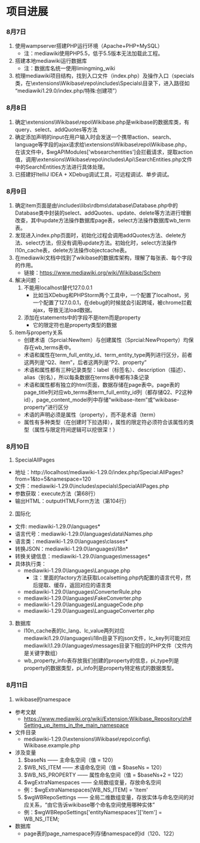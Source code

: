 # 项目进展

### 8月7日
1. 使用wampserver搭建PHP运行环境（Apache+PHP+MySQL）
   - 注：mediawiki使用PHP5.5，低于5.5版本无法加载此工程。
2. 搭建本地mediawiki运行数据库
   - 注：数据库名统一使用limingming_wiki
3. 梳理mediawiki项目结构，找到入口文件（index.php）及操作入口（specials类，在\extensions\Wikibase\repo\includes\Specials\目录下，进入路径如 “mediawiki1.29.0/index.php/特殊:创建项”）

### 8月8日
1. 确定\extensions\Wikibase\repo\Wikibase.php是wikibase的数据库类，有query、select、addQuotes等方法
2. 确定添加声明的input在用户输入时会发送一个携带action、search、language等字段的ajax请求给\extensions\Wikibase\repo\Wikibase.php，在该文件中，$wgAPIModules['wbsearchentities']会拦截请求，提取action值，调用\extensions\Wikibase\repo\includes\Api\SearchEntities.php文件中的SearchEntities方法进行具体处理。
3. 已搭建好ItelliJ IDEA + XDebug调试工具，可远程调试、单步调试。

### 8月9日
1. 确定item页面是由\includes\libs\rdbms\database\Database.php中的Database类中封装的select、addQuotes、update、delete等方法进行增删改查，其中update方法操作数据库page表，select方法操作数据库wb_term表。
2. 发现进入index.php页面时，初始化过程会调用addQuotes方法、delete方法、select方法，但没有调用update方法。初始化时，select方法操作l10n_cache表，delete方法操作objectcache表。
3. 在mediawiki文档中找到了wikibase的数据库架构，理解了每张表、每个字段的作用。
    - 链接：https://www.mediawiki.org/wiki/Wikibase/Schem
4. 解决问题：
    1. 不能用localhost替代127.0.0.1
        - 比如当XDebug和PHPStorm两个工具中，一个配置了localhost，另一个配置了127.0.0.1，在debug的时候就会引起跨域，被chrome拦截ajax，导致无法load数据。
    2. 添加在statements中的字段不是item而是property
        - 它的限定符也是property类型的数据
5. item与property关系
    - 创建术语（Sprcial:NewItem）与创建属性（Sprcial:NewProperty）均保存在wb_terms表中。
    - 术语和属性在term_full_entity_id、term_entity_type两列进行区分，前者这两列是“Q2、item”，后者这两列是“P2、property”
    - 术语和属性都有三种记录类型：label（标签名）、description（描述）、alias（别名），所以每条数据在terms表中都有3条记录
    - 术语和属性都有独立的html页面，数据存储在page表中。page表的page_title列对应wb_terms表term_full_entity_id列（都存储Q2、P2这种id），page_content_model列中存储“wikibase-item”或“wikibase-property”进行区分
    - 术语的声明必须是属性（property），而不是术语（term）
    - 属性有多种类型（在创建时下拉选择），属性的限定符必须符合该属性的类型（属性与限定符间逻辑可以挖很深！）

### 8月10日
1. SpecialAllPages
  - 地址：http://localhost/mediawiki-1.29.0/index.php/Special:AllPages?from=1&to=5&namespace=120
  - 文件：mediawiki-1.29.0\includes\specials\SpecialAllPages.php
  - 参数获取：execute方法（第68行）
  - 输出HTML：outputHTMLForm方法（第104行）
2. 国际化
  - 文件: mediawiki-1.29.0\languages\*
  - 语言代号：mediawiki-1.29.0\languages\data\Names.php
  - 语言类：mediawiki-1.29.0\languages\classes\*
  - 转换JSON：mediawiki-1.29.0\languages\i18n\*
  - 转换关键信息：mediawiki-1.29.0\languages\messages\*
  - 具体执行类：
    - mediawiki-1.29.0\languages\Language.php
       - 注：里面的factory方法获取Localsetting.php内配置的语言代号，然后提取、缓存，返回对应的语言类
    - mediawiki-1.29.0\languages\ConverterRule.php
    - mediawiki-1.29.0\languages\FakeConverter.php
    - mediawiki-1.29.0\languages\LanguageCode.php
    - mediawiki-1.29.0\languages\LanguageConverter.php

3. 数据库
   -  l10n_cache表的lc_lang、lc_value两列对应mediawiki1.29.0\languages\i18n目录下的json文件，lc_key列可能对应mediawiki\1.29.0\languages\messages目录下相应的PHP文件（文件内是关键字数组）
   -  wb_property_info表存放我们创建的property的信息，pi_type列是property的数据类型，pi_info列是property特定格式的数据类型。

### 8月11日
1. wikibase的namespace
  - 参考文献
    - https://www.mediawiki.org/wiki/Extension:Wikibase_Repository/zh#Setting_up_items_in_the_main_namespace
  - 文件目录
    - mediawiki-1.29.0\extensions\Wikibase\repo\config\ Wikibase.example.php
  - 涉及变量
    1. $baseNs —— 主命名空间（值 = 120）
    2. \$WB_NS_ITEM —— 术语命名空间（值 = $baseNs = 120）
    3. \$WB_NS_PROPERTY —— 属性命名空间（值 = $baseNs+2 = 122）
    4. $wgExtraNamespaces —— 全局数组变量，存放命名空间
      - 例：$wgExtraNamespaces[WB_NS_ITEM] = 'Item'
    5. $wgWBRepoSettings —— 全局二维数组变量，存放实体与命名空间的对应关系，“由它告诉wikibase哪个命名空间使用哪种实体”
      - 例：$wgWBRepoSettings\['entityNamespaces']['item'] = WB_NS_ITEM;
  - 数据库
    - page表的page_namespace列存储namespace的id（120、122）
